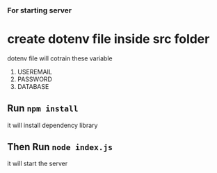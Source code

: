 ### For starting server
# create dotenv file inside src folder

dotenv file will cotrain these variable

1. USEREMAIL
2. PASSWORD 
3. DATABASE

## Run `npm install`

it will install dependency library

## Then Run `node index.js`

it will start the server
